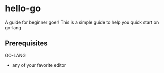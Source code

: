 # hello-go

A guide for beginner goer!
This is a simple guide to help you quick start on go-lang

## Prerequisites
GO-LANG

* any of your favorite editor 





